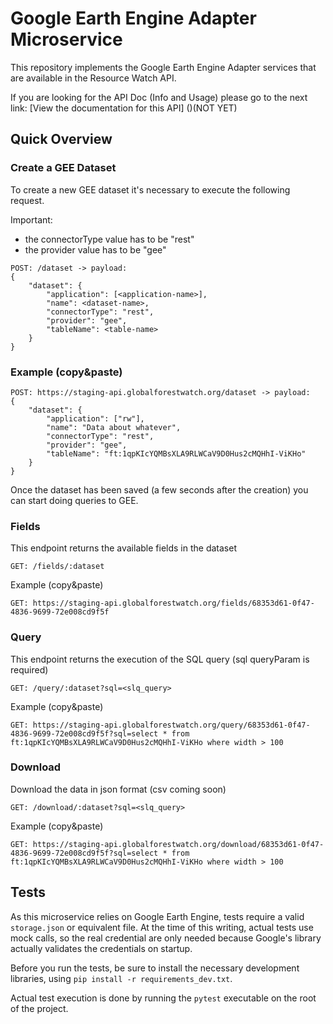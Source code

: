 # Google Earth Engine Adapter Microservice

This repository implements the Google Earth Engine Adapter services that are available in the Resource Watch API.

If you are looking for the API Doc (Info and Usage) please go to the next link:
[View the documentation for this
API] ()(NOT YET)

## Quick Overview

### Create a GEE Dataset

To create a new GEE dataset it's necessary to execute the following request.

Important:
- the connectorType value has to be "rest"
- the provider value has to be "gee"

```
POST: /dataset -> payload:
{
	"dataset": {
		"application": [<application-name>],
		"name": <dataset-name>,
		"connectorType": "rest",
		"provider": "gee",
		"tableName": <table-name>
	}
}
```

### Example (copy&paste)

```
POST: https://staging-api.globalforestwatch.org/dataset -> payload:
{
	"dataset": {
		"application": ["rw"],
		"name": "Data about whatever",
		"connectorType": "rest",
		"provider": "gee",
		"tableName": "ft:1qpKIcYQMBsXLA9RLWCaV9D0Hus2cMQHhI-ViKHo"
	}
}
```

Once the dataset has been saved (a few seconds after the creation) you can start doing queries to GEE.

### Fields

This endpoint returns the available fields in the dataset

```
GET: /fields/:dataset
```

Example (copy&paste)

```
GET: https://staging-api.globalforestwatch.org/fields/68353d61-0f47-4836-9699-72e008cd9f5f
```

### Query

This endpoint returns the execution of the SQL query (sql queryParam is required)

```
GET: /query/:dataset?sql=<slq_query>
```

Example (copy&paste)

```
GET: https://staging-api.globalforestwatch.org/query/68353d61-0f47-4836-9699-72e008cd9f5f?sql=select * from ft:1qpKIcYQMBsXLA9RLWCaV9D0Hus2cMQHhI-ViKHo where width > 100
```

### Download

Download the data in json format (csv coming soon)

```
GET: /download/:dataset?sql=<slq_query>
```

Example (copy&paste)

```
GET: https://staging-api.globalforestwatch.org/download/68353d61-0f47-4836-9699-72e008cd9f5f?sql=select * from ft:1qpKIcYQMBsXLA9RLWCaV9D0Hus2cMQHhI-ViKHo where width > 100
```


## Tests

As this microservice relies on Google Earth Engine, tests require a valid `storage.json` or equivalent file. 
At the time of this writing, actual tests use mock calls, so the real credential are only needed because Google's 
library actually validates the credentials on startup. 

Before you run the tests, be sure to install the necessary development libraries, using `pip install -r requirements_dev.txt`.

Actual test execution is done by running the `pytest` executable on the root of the project.  
